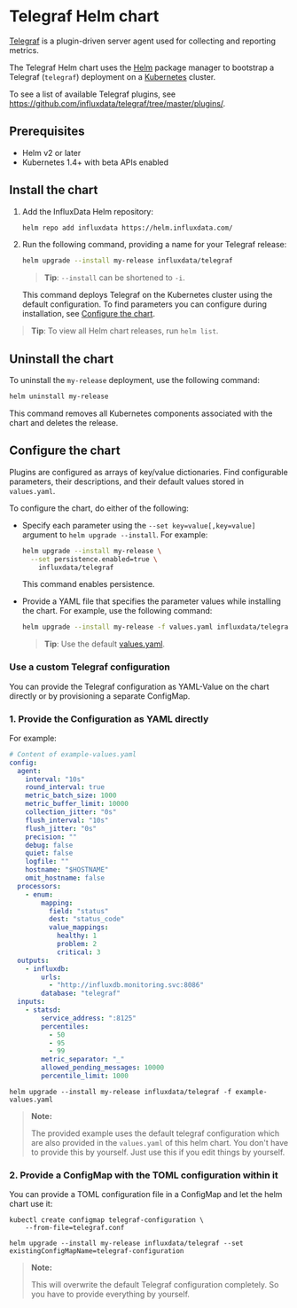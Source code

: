# Telegraf Helm chart

[Telegraf](https://github.com/influxdata/telegraf) is a plugin-driven server agent used for collecting and reporting metrics.

The Telegraf Helm chart uses the [Helm](https://helm.sh) package manager to bootstrap a Telegraf (`telegraf`) deployment on a [Kubernetes](http://kubernetes.io) cluster.

To see a list of available Telegraf plugins, see https://github.com/influxdata/telegraf/tree/master/plugins/.

## Prerequisites

- Helm v2 or later
- Kubernetes 1.4+ with beta APIs enabled

## Install the chart

1. Add the InfluxData Helm repository:

   ```bash
   helm repo add influxdata https://helm.influxdata.com/
   ```

2. Run the following command, providing a name for your Telegraf release:

   ```bash
   helm upgrade --install my-release influxdata/telegraf
   ```

   > **Tip**: `--install` can be shortened to `-i`.

   This command deploys Telegraf on the Kubernetes cluster using the default configuration. To find parameters you can configure during installation, see [Configure the chart](#configure-the-chart).

  > **Tip**: To view all Helm chart releases, run `helm list`.

## Uninstall the chart

To uninstall the `my-release` deployment, use the following command:

```bash
helm uninstall my-release
```

This command removes all Kubernetes components associated with the chart and deletes the release.

## Configure the chart

Plugins are configured as arrays of key/value dictionaries. Find configurable parameters, their descriptions, and their default values stored in `values.yaml`.

To configure the chart, do either of the following:

- Specify each parameter using the `--set key=value[,key=value]` argument to `helm upgrade --install`. For example:

  ```bash
  helm upgrade --install my-release \
    --set persistence.enabled=true \
      influxdata/telegraf
  ```

  This command enables persistence.

- Provide a YAML file that specifies the parameter values while installing the chart. For example, use the following command:

  ```bash
  helm upgrade --install my-release -f values.yaml influxdata/telegraf
  ```

  > **Tip**: Use the default [values.yaml](values.yaml).

### Use a custom Telegraf configuration

You can provide the Telegraf configuration as YAML-Value on the chart directly or by provisioning a separate ConfigMap.

### 1. Provide the Configuration as YAML directly

For example:

```yaml
# Content of example-values.yaml
config:
  agent:
    interval: "10s"
    round_interval: true
    metric_batch_size: 1000
    metric_buffer_limit: 10000
    collection_jitter: "0s"
    flush_interval: "10s"
    flush_jitter: "0s"
    precision: ""
    debug: false
    quiet: false
    logfile: ""
    hostname: "$HOSTNAME"
    omit_hostname: false
  processors:
    - enum:
        mapping:
          field: "status"
          dest: "status_code"
          value_mappings:
            healthy: 1
            problem: 2
            critical: 3
  outputs:
    - influxdb:
        urls:
          - "http://influxdb.monitoring.svc:8086"
        database: "telegraf"
  inputs:
    - statsd:
        service_address: ":8125"
        percentiles:
          - 50
          - 95
          - 99
        metric_separator: "_"
        allowed_pending_messages: 10000
        percentile_limit: 1000
```

```shell
helm upgrade --install my-release influxdata/telegraf -f example-values.yaml
```

> **Note:**
>
> The provided example uses the default telegraf configuration which are also provided in the `values.yaml` of this helm chart. You don't have to provide this by yourself. Just use this if you edit things by yourself.

### 2. Provide a ConfigMap with the TOML configuration within it

You can provide a TOML configuration file in a ConfigMap and let the helm chart use it:

```shell
kubectl create configmap telegraf-configuration \
	--from-file=telegraf.conf

helm upgrade --install my-release influxdata/telegraf --set existingConfigMapName=telegraf-configuration
```

> **Note:**
>
> This will overwrite the default Telegraf configuration completely. So you have to provide everything by yourself.
